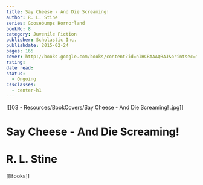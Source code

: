 ```yaml
---
title: Say Cheese - And Die Screaming!
author: R. L. Stine
series: Goosebumps Horrorland
bookNo: 8
category: Juvenile Fiction
publisher: Scholastic Inc.
publishdate: 2015-02-24
pages: 165
cover: http://books.google.com/books/content?id=nIHCBAAAQBAJ&printsec=frontcover&img=1&zoom=1&edge=curl&source=gbs_api
rating: 
date read: 
status:
  - Ongoing
cssclasses:
  - center-h1
---
```

![[03 - Resources/BookCovers/Say Cheese - And Die Screaming! .jpg]]
# Say Cheese - And Die Screaming!
# R. L. Stine




[[Books]]